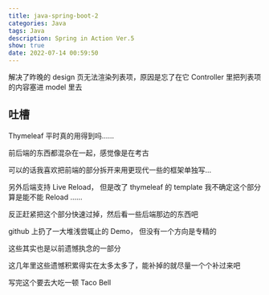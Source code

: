 ```yaml
---
title: java-spring-boot-2
categories: Java
tags: Java
description: Spring in Action Ver.5
show: true
date: 2022-07-14 00:59:50
---
```


解决了昨晚的 design 页无法渲染列表项，原因是忘了在它 Controller 里把列表项的内容塞进 model 里去

## 吐槽

Thymeleaf 平时真的用得到吗……

前后端的东西都混杂在一起，感觉像是在考古

可以的话我喜欢把前端的部分拆开来用更现代一些的框架单独写…

另外后端支持 Live Reload， 但是改了 thymeleaf 的 template 我不确定这个部分算是能不能 Reload ……

反正赶紧把这个部分快速过掉，然后看一些后端那边的东西吧

github 上扔了一大堆浅尝辄止的 Demo， 但没有一个方向是专精的

这些其实也是以前遗憾执念的一部分

这几年里这些遗憾积累得实在太多太多了，能补掉的就尽量一个个补过来吧

写完这个要去大吃一顿 Taco Bell
